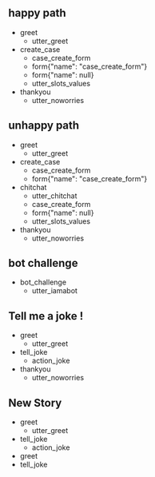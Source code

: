 ## happy path
* greet
    - utter_greet
* create_case
    - case_create_form
    - form{"name": "case_create_form"}
    - form{"name": null}
    - utter_slots_values
* thankyou
    - utter_noworries

## unhappy path
* greet
    - utter_greet
* create_case
    - case_create_form
    - form{"name": "case_create_form"}
* chitchat
    - utter_chitchat
    - case_create_form
    - form{"name": null}
    - utter_slots_values
* thankyou
    - utter_noworries

## bot challenge
* bot_challenge
  - utter_iamabot

## Tell me a joke !
* greet
    - utter_greet
* tell_joke
    - action_joke
* thankyou
    - utter_noworries

## New Story

* greet
    - utter_greet
* tell_joke
    - action_joke
* greet
* tell_joke
